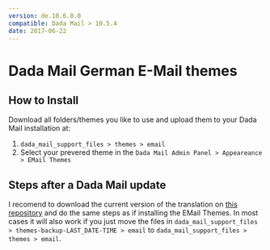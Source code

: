 ```yaml
---
version: de.10.6.0.0
compatible: Dada Mail > 10.5.4 
date: 2017-06-22
---
```


# Dada Mail German E-Mail themes

## How to Install

Download all folders/themes you like to use and upload them to your Dada Mail installation at:

1. `dada_mail_support_files > themes > email`
2. Select your prevered theme in the `Dada Mail Admin Panel > Appeareance > EMail Themes`

## Steps after a Dada Mail update

I recomend to download the current version of the translation on [this repository](https://github.com/holzhannes/dada_mail_email_themes-de-formal) and do the same steps as if installing the EMail Themes. In most cases it will also work if you just move the files in `dada_mail_support_files > themes-backup-LAST_DATE-TIME > email` to `dada_mail_support_files > themes > email`.
